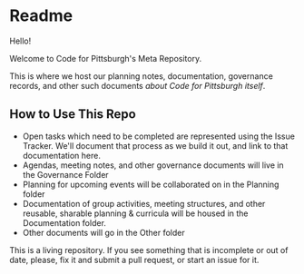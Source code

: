 # Readme
Hello!

Welcome to Code for Pittsburgh's Meta Repository.

This is where we host our planning notes, documentation, governance records, and other such documents *about Code for Pittsburgh itself*.

## How to Use This Repo

* Open tasks which need to be completed are represented using the Issue Tracker. We'll document that process as we build it out, and link to that documentation here.
* Agendas, meeting notes, and other governance documents will live in the Governance Folder
* Planning for upcoming events will be collaborated on in the Planning folder
* Documentation of group activities, meeting structures, and other  reusable, sharable planning & curricula will be housed in the Documentation folder.
* Other documents will go in the Other folder

This is a living repository. If you see something that is incomplete or out of date, please, fix it and submit a pull request, or start an issue for it.